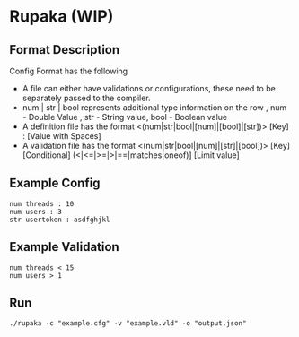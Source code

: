 # Rupaka (WIP)

## Format Description 

Config Format has the following 
  - A file can either have validations or configurations, these need to be separately passed to the compiler.
  - num | str | bool represents additional type information on the row , num - Double Value , str - String value, bool - Boolean value
  - A definition file has the format <(num|str|bool|[num]|[bool]|[str])> [Key] : [Value with Spaces] 
  - A validation file has the format <(num|str|bool|[num]|[str]|[bool])> [Key]  [Conditional] (<|<=|>=|>|==|matches|oneof)] [Limit value]


## Example Config 

```
num threads : 10
num users : 3
str usertoken : asdfghjkl
```

## Example Validation 

```
num threads < 15
num users > 1

```
## Run 

```
./rupaka -c "example.cfg" -v "example.vld" -o "output.json"
``` 
